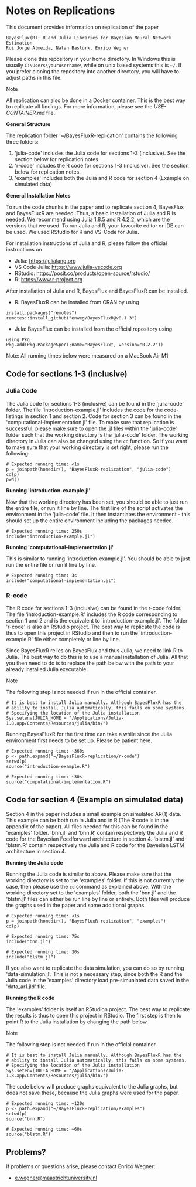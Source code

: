 # Notes on Replications

This document provides information on replication of the paper

	BayesFlux(R): R and Julia Libraries for Bayesian Neural Network Estimation
	Rui Jorge Almeida, Nalan Bastürk, Enrico Wegner

Please clone this repository in your home directory. In Windows this is usually 
`C:\Users\yourusername\` while on unix based systems this is `~/`. If you prefer
cloning the repository into another directory, you will have to adjust paths 
in this file. 

> [!NOTE]
> All replication can also be done in a Docker container. This is the best way to 
> replicate all findings. For more information, please see the *USE-CONTAINER.md* file.

**General Structure**

The replication folder '~/BayesFluxR-replication' contains the following three folders:

  1. 'julia-code' includes the Julia code for sections 1-3 (inclusive). See the
     section below for replication notes.
  2. 'r-code' includes the R code for sections 1-3 (inclusive). See the section
     below for replication notes. 
  3. 'examples' includes both the Julia and R code for section 4 (Example on
     simulated data)

**General Installation Notes**

To run the code chunks in the paper and to replicate section 4, BayesFlux and
BayesFluxR are needed. Thus, a basic installation of Julia and R is needed. We
recommend using Julia 1.8.5 and R 4.2.2, which are the versions that we used.
To run Julia and R, your favourite editor or IDE can be used. We used RStudio 
for R and VS-Code for Julia. 

For installation instructions of Julia and R, please follow the official
instructions on 

- Julia: https://julialang.org
- VS Code Julia: https://www.julia-vscode.org
- RStudio: https://posit.co/products/open-source/rstudio/
- R: https://www.r-project.org

After installation of Julia and R, BayesFlux and BayesFluxR can be installed. 

- R: BayesFluxR can be installed from CRAN by using 

```
install.packages("remotes")
remotes::install_github("enweg/BayesFluxR@v0.1.3")
```

- Jula: BayesFlux can be installed from the official repository using 

```
using Pkg
Pkg.add(Pkg.PackageSpec(;name="BayesFlux", version="0.2.2"))
```

Note: All running times below were measured on a MacBook Air M1


## Code for sections 1-3 (inclusive)


### Julia Code

The Julia code for sections 1-3 (inclusive) can be found in the 'julia-code'
folder. The file 'introduction-example.jl' includes the code for the
code-listings in section 1 and section 2. Code for section 3 can be found in the
'computational-implementation.jl' file. To make sure that replication is
successful, please make sure to open the .jl files within the 'julia-code' folder
such that the working directory is the 'julia-code' folder. The working
directory in Julia can also be changed using the `cd` function. So if you want
to make sure that your working directory is set right, please run the following: 

```
# Expected running time: <1s
p = joinpath(homedir(), "BayesFluxR-replication", "julia-code")
cd(p)
pwd()
```


**Running 'introduction-example.jl'**

Now that the working directory has been set, you should be able to just run the
entire file, or run it line by line. The first line of the script activates the
environment in the 'julia-code' file. It then instantiates the environment -
this should set up the entire environment including the packages needed. 


```
# Expected running time: 250s
include("introduction-example.jl")
```


**Running 'computational-implementation.jl'**

This is similar to running 'introduction-example.jl'. You should be able to just
run the entire file or run it line by line. 

```
# Expected running time: 3s
include("computational-implementation.jl")
```


### R-code

The R code for sections 1-3 (inclusive) can be found in the r-code folder. The
file 'introduction-example.R' includes the R code corresponding to section 1 and
2 and is the equivalent to 'introduction-example.jl'. The folder 'r-code' is
also an RStudio project. The best way to replicate the code is thus to open
this project in RStudio and then to run the 'introduction-example.R' file either
completely or line by line. 

Since BayesFluxR relies on BayesFlux and thus Julia, we need to link R to Julia.
The best way to do this is to use a manual installation of Julia. All that you 
then need to do is to replace the path below with the path to your already 
installed Julia executable. 

> [!NOTE]
> The following step is not needed if run in the official container.

```
# It is best to install Julia manually. Although BayesFluxR has the
# ability to install Julia automatically, this fails on some systems.
# Specifying the location of the Julia installation
Sys.setenv(JULIA_HOME = "/Applications/Julia-1.8.app/Contents/Resources/julia/bin/")
```

Running BayesFluxR for the first time can take a while since the Julia
environment first needs to be set up. Please be patient here. 

```
# Expected running time: ~360s
p <- path.expand("~/BayesFluxR-replication/r-code")
setwd(p)
source("introduction-example.R")
```

```
# Expected running time: ~30s
source("computational-implementation.R")
```

## Code for section 4 (Example on simulated data)

Section 4 in the paper includes a small example on simulated AR(1) data. This
example can be both run in Julia and in R (The R code is in the appendix of the
paper). All files needed for this can be found in the 'examples' folder.
'bnn.jl' and 'bnn.R' contain respectively the Julia and R code for the Bayesian
Feedforward architecture in section 4. 'blstm.jl' and 'blstm.R' contain
respectively the Julia and R code for the Bayesian LSTM architecture in section 4. 

**Running the Julia code**

Running the Julia code is similar to above. Please make sure that the working
directory is set to the 'examples' folder. If this is not currently the case,
then please use the `cd` command as explained above. With the working directory
set to the 'examples' folder, both the 'bnn.jl' and the 'blstm.jl' files can
either be run line by line or entirely. Both files will produce the graphs used
in the paper and some additional graphs. 

```
# Expected running time: <1s
p = joinpath(homedir(), "BayesFluxR-replication", "examples")
cd(p)
```

```
# Expected running time: 75s
include("bnn.jl")
```

```
# Expected running time: 30s
include("blstm.jl")
```

If you also want to replicate the data simulation, you can do so by running 
'data-simulation.jl'. This is not a necessary step, since both the R and the 
Julia code in the 'examples' directory load pre-simualated data saved in the 
'data_ar1.jld' file. 

**Running the R code**

The 'examples' folder is itself an RStudion project. The best way to replicate
the results is thus to open this project in RStudio. The first step is then to
point R to the Julia installation by changing the path below. 

> [!NOTE]
> The following step is not needed if run in the official container.

```
# It is best to install Julia manually. Although BayesFluxR has the
# ability to install Julia automatically, this fails on some systems.
# Specifying the location of the Julia installation
Sys.setenv(JULIA_HOME = "/Applications/Julia-1.8.app/Contents/Resources/julia/bin/")
```

The code below will produce graphs equivalent to the Julia graphs, but does not 
save these, because the Julia graphs were used for the paper. 

```
# Expected running time: ~120s
p <- path.expand("~/BayesFluxR-replication/examples")
setwd(p)
source("bnn.R")
```

```
# Expected running time: ~60s
source("blstm.R")
```

## Problems? 

If problems or questions arise, please contact Enrico Wegner:
 - e.wegner@maastrichtuniversity.nl
